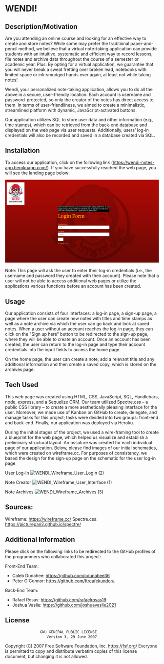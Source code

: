 # WENDI!

## Description/Motivation
Are you attending an online course and looking for an effective way to create and store notes? While some may prefer the traditional paper-and-pencil method, we believe that a virtual note-taking application can provide students with an intuitive, systematic and efficient way to record lessons, file notes and archive data throughout the course of a semester or academic year. Plus: By opting for a virtual application, we guarantee that you will never break a sweat fretting over broken lead, notebooks with limited space or ink-smudged hands ever again, at least not while taking notes!

Wendi, your personalized note-taking application, allows you to do all the above in a secure, user-friendly location. Each account is username and password-protected, so only the creator of the notes has direct access to them. In terms of user-friendliness, we aimed to create a minimalistic, streamlined platform with dynamic, JavaScript-activated buttons. 

Our application utilizes SQL to store user data and other information (e.g., time stamps), which can be retrieved from the back-end database and displayed on the web page via user requests. Additionally, users’ log-in credentials will also be recorded and saved in a database created via SQL.

## Installation
To access our application, click on the following link (https://wendi-notes-app.herokuapp.com/). If you have successfully reached the web page, you will see the landing page below:

![WENDI_login_page_finished](./assets/loginformSS.png)

Note: This page will ask the user to enter their log-in credentials (i.e., the username and password they created with their account). Please note that a user will not be able to access additional web pages or utilize the applications various functions before an account has been created.

## Usage
Our application consists of four interfaces: a log-in page, a sign-up page, a page where the user can create new notes with titles and time stamps as well as a note archive via which the user can go back and look at saved notes. When a user without an account reaches the log-in page, they can click on the "Sign up here" button to be redirected to the sign-up page, where they will be able to create an account. Once an account has been created, the user can return to the log-in page and type their account credentials into the input fields to access the home page.

On the home page, the user can create a note, add a relevant title and any additional information and then create a saved copy, which is stored on the archives page.

## Tech Used
This web page was created using HTML, CSS, JavaScript, SQL, Handlebars, node, express, and a Sequelize ORM. Our team utilized Spectre.css – a public CSS library – to create a more aesthetically pleasing interface for the user. Moreover, we made use of Kanban on GitHub to create, delegate, and manage tasks for this project; tasks were divided into two groups: front-end and back-end. Finally, our application was deployed via Heroku.

During the initial stages of the project, we used a wire-framing tool to create a blueprint for the web page, which helped us visualize and establish a preliminary structural layout. An ossature was created for each individual page of our application. Below, please find images of our initial schematics, which were created on wireframe.cc. For purposes of consistency, we based the design for the sign-up page on the schematic for the user log-in page.

User Log-In
![WENDI_Wireframe_User_LogIn (2)](https://user-images.githubusercontent.com/71603259/105934057-7351f080-601d-11eb-821c-28a495b6bff4.GIF)

Note Creator
![WENDI_Wireframe_User_Interface (1)](https://user-images.githubusercontent.com/71603259/105117573-b7337b80-5a9a-11eb-8540-e4083800eda6.GIF)

Note Archives
![WENDI_Wireframe_Archives (3)](https://user-images.githubusercontent.com/71603259/105116878-8bfc5c80-5a99-11eb-8fae-3496cd6de9d5.GIF)

## Sources:
Wireframe: https://wireframe.cc/ 
Spectre.css: https://picturepan2.github.io/spectre/


## Additional Information
Please click on the following links to be redirected to the GitHub profiles of the programmers who collaborated this project:

Front-End Team:
- Caleb Dunahee: https://github.com/cdunahee36
- Peter O'Connor: https://github.com/ftrcafekundera

Back-End Team:
- Rafael Rosas: https://github.com/rafaelrosas19
- Joshua Vaslie: https://github.com/joshuavaslie2021

## License
                    GNU GENERAL PUBLIC LICENSE
                       Version 3, 29 June 2007

 Copyright (C) 2007 Free Software Foundation, Inc. <https://fsf.org/>
 Everyone is permitted to copy and distribute verbatim copies
 of this license document, but changing it is not allowed.

